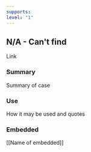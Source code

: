 ```yaml
---
supports: 
level: "1"
---
```

## N/A - Can't find

Link

### Summary

Summary of case

### Use

How it may be used and quotes

### Embedded

[[Name of embedded]]
